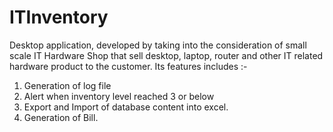 # ITInventory
Desktop application, developed by taking into the consideration of small scale IT Hardware Shop that sell desktop, laptop, router and other IT related hardware product to the customer. 
Its features includes :-
1. Generation of log file
2. Alert when inventory level reached 3 or below
3. Export and Import of database content into excel.
4. Generation of Bill.
